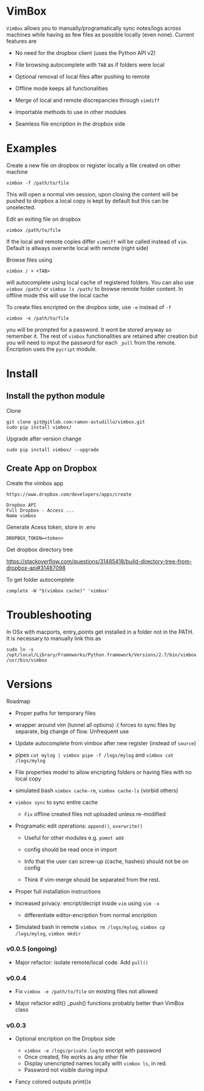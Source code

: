 VimBox
======

`VimBox` allows you to manually/programatically sync notes/logs across machines
while having as few files as possible locally (even none). Current features are

* No need for the dropbox client (uses the Python API v2)

* File browsing autocomplete with `TAB` as if folders were local

* Optional removal of local files after pushing to remote

* Offline mode keeps all functionalities

* Merge of local and remote discrepancies through `vimdiff`

* Importable methods to use in other modules

* Seamless file encription in the dropbox side

# Examples

Create a new file on dropbox or register locally a file created on other
machine

    vimbox -f /path/to/file

This will open a normal vim session, upon closing the content will be pushed to
dropbox a local copy is kept by default but this can be unselected.

Edit an exiting file on dropbox

    vimbox /path/to/file

If the local and remote copies differ `vimdiff` will be called instead of
`vim`. Default is allways overwrite local with remote (right side)

Browse files using

    vimbox / + <TAB>

will autocomplete using local cache of registered folders. You can also use
`vimbox /path/` or `vimbox ls /path/` to browse remote folder content. In
offline mode this will use the local cache

To create files encripted on the dropbox side, use `-e` instead of `-f`

    vimbox -e /path/to/file

you will be prompted for a password. It wont be stored anyway so remember it. 
The rest of `vimbox` functionalities are retained after creation but you will
need to input the password for each `_pull` from the remote. Encription uses
the `pycript` module.

# Install

## Install the python module

Clone

    git clone git@gitlab.com:ramon-astudillo/vimbox.git
    sudo pip install vimbox/

Upgrade after version change

    sudo pip install vimbox/ --upgrade

## Create App on Dropbox

Create the vimbox app

    https://www.dropbox.com/developers/apps/create

    Dropbox API
    Full Dropbox - Access ...
    Name vimbox

Generate Acess token, store in .env

    DROPBOX_TOKEN=<token>

Get dropbox directory tree

https://stackoverflow.com/questions/31485418/build-directory-tree-from-dropbox-api#31487098

To get folder autocomplete

    complete -W "$(vimbox cache)" 'vimbox'

# Troubleshooting

In OSx with macports, entry_points get installed in a folder not in the PATH.
It is necessary to manually link this as

    sudo ln -s /opt/local/Library/Frameworks/Python.framework/Versions/2.7/bin/vimbox /usr/bin/vimbox

# Versions

Roadmap


* Proper paths for temporary files

* wrapper around vim (tunnel all options)
    :( forces to sync files by separate, big change of flow. Unfrequent use

* Update autocomplete from vimbox after new register (instead of `source`)

* pipes `cat mylog | vimbox pipe -f /logs/mylog` and `vimbox cat /logs/mylog`

* File properties model to allow encripting folders or having files with no
  local copy

* simulated bash `vimbox cache-rm`, `vimbox cache-ls` (vorbid others)

* `vimbox sync` to sync entire cache
    - `Fix` offline created files not uploaded unless re-modified

* Programatic edit operations: `append()`, `overwrite()`
    - Useful for other modules e.g. `pomot add`

    - config should be read once in import
    - Info that the user can screw-up (cache, hashes) should not be on config
    - Think if vim-merge should be separated from the rest.

* Proper full installation instructions

* Increased privacy: encript/decript inside `vim` using `vim -x`
    - differentiate editor-encription from normal encription

* Simulated bash in remote `vimbox rm /logs/mylog`, `vimbox cp /logs/mylog`,
  `vimbox mkdir`

### v0.0.5 (ongoing)

* Major refactor: isolate remote/local code. Add `pull()`

### v0.0.4

* Fix `vimbox -e /path/to/file` on existing files not allowed

* Major refactor edit() _push() functions probably better than VimBox class 

### v0.0.3

* Optional encription on the Dropbox side
    - `vimbox -e /logs/private.log` to encript with password
    - Once created, file works as any other file
    - Display unencripted names locally with `vimbox ls`, in red.
    - Password not visible during input

* Fancy colored outputs print()s
